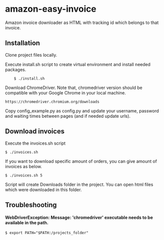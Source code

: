 # amazon-easy-invoice

Amazon invoice downloader as HTML with tracking id which belongs to that invoice.


## Installation

Clone project files locally.

Execute install.sh script to create virtual environment and install needed packages.

        $ ./install.sh
        
Download ChromeDriver. Note that, chromedriver version should be compatible with your Google Chrome in your local machine.

    https://chromedriver.chromium.org/downloads

Copy config_example.py as config.py and update your username, password and waiting times between pages (and if needed update urls).


## Download invoices
Execute the invoices.sh script

    $ ./invoices.sh

If you want to download specific amount of orders, you can give amount of invoices as below.

    $ ./invoices.sh 5

Script will create Downloads folder in the project. 
You can open html files which were downloaded in this folder.


## Troubleshooting

#### WebDriverException: Message: 'chromedriver' executable needs to be available in the path.

    $ export PATH="$PATH:/projects_folder"
